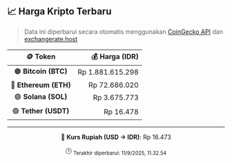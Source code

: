 

<!-- HARGA_KRIPTO -->
## 📈 Harga Kripto Terbaru

> Data ini diperbarui secara otomatis menggunakan [CoinGecko API](https://www.coingecko.com/) dan [exchangerate.host](https://exchangerate.host/)

<div align="center">

| 🪙 Token | 💰 Harga (IDR) |
|:------:|---------------:|
| 🟠 **Bitcoin (BTC)**   | Rp 1.881.615.298 |
| 🔵 **Ethereum (ETH)**  | Rp 72.686.020 |
| 🟣 **Solana (SOL)**    | Rp 3.675.773 |
| 🟢 **Tether (USDT)**   | Rp 16.478 |

---

💱 **Kurs Rupiah (USD → IDR)**: Rp 16.473

🕒 <sub>Terakhir diperbarui: 11/9/2025, 11.32.54</sub>

</div>
<!-- /HARGA_KRIPTO -->